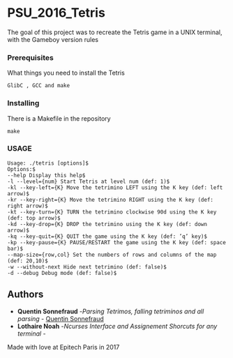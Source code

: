 # PSU_2016_Tetris

The goal of this project was to recreate the Tetris game in a UNIX terminal, with the Gameboy version rules

### Prerequisites

What things you need to install the Tetris

```
GlibC , GCC and make
```

### Installing

There is a Makefile in the repository

```
make
```

### USAGE

```
Usage: ./tetris [options]$
Options:$
--help Display this help$
-l --level={num} Start Tetris at level num (def: 1)$
-kl --key-left={K} Move the tetrimino LEFT using the K key (def: left arrow)$
-kr --key-right={K} Move the tetrimino RIGHT using the K key (def: right arrow)$
-kt --key-turn={K} TURN the tetrimino clockwise 90d using the K key (def: top arrow)$
-kd --key-drop={K} DROP the tetrimino using the K key (def: down arrow)$
-kq --key-quit={K} QUIT the game using the K key (def: ’q’ key)$
-kp --key-pause={K} PAUSE/RESTART the game using the K key (def: space bar)$
--map-size={row,col} Set the numbers of rows and columns of the map (def: 20,10)$
-w --without-next Hide next tetrimino (def: false)$
-d --debug Debug mode (def: false)$
```

## Authors

* **Quentin Sonnefraud** -*Parsing Tetrimos, falling tetriminos and all parsing* - [Quentin Sonnefraud](https://github.com/Vatoth)
* **Lothaire Noah** -*Ncurses Interface and Assignement Shorcuts for any terminal* -

Made with love at Epitech Paris in 2017
